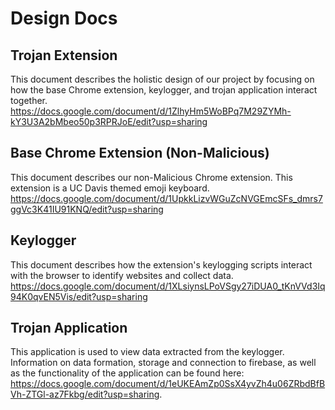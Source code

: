 # Design Docs

## Trojan Extension

This document describes the holistic design of our project by focusing on how the base Chrome extension, keylogger, and trojan application interact together. https://docs.google.com/document/d/1ZlhyHm5WoBPq7M29ZYMh-kY3U3A2bMbeo50p3RPRJoE/edit?usp=sharing


## Base Chrome Extension (Non-Malicious)

This document describes our non-Malicious Chrome extension. This extension is a UC Davis themed emoji keyboard.
https://docs.google.com/document/d/1UpkkLizvWGuZcNVGEmcSFs_dmrs7ggVc3K41IU91KNQ/edit?usp=sharing

## Keylogger

This document describes how the extension's keylogging scripts interact with the browser to identify websites and collect data.
https://docs.google.com/document/d/1XLsiynsLPoVSgy27iDUA0_tKnVVd3Iq94K0qvEN5Vis/edit?usp=sharing

## Trojan Application

This application is used to view data extracted from the keylogger. Information on data formation, storage and connection to firebase, as well as the functionality of the application can be found here: https://docs.google.com/document/d/1eUKEAmZp0SsX4yvZh4u06ZRbdBfBVh-ZTGl-az7Fkbg/edit?usp=sharing.

